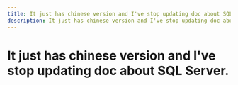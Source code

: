```yaml
---
title: It just has chinese version and I've stop updating doc about SQL Server.
description: It just has chinese version and I've stop updating doc about SQL Server.
---
```


# It just has chinese version and I've stop updating doc about SQL Server.